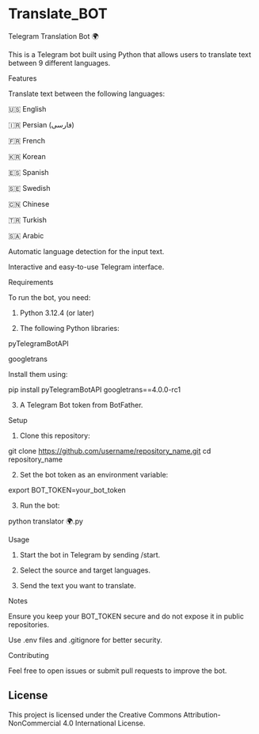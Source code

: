 # Translate_BOT
Telegram Translation Bot 🌍

This is a Telegram bot built using Python that allows users to translate text between 9 different languages.

Features

Translate text between the following languages:

🇺🇸 English

🇮🇷 Persian (فارسی)

🇫🇷 French

🇰🇷 Korean

🇪🇸 Spanish

🇸🇪 Swedish

🇨🇳 Chinese

🇹🇷 Turkish

🇸🇦 Arabic


Automatic language detection for the input text.

Interactive and easy-to-use Telegram interface.


Requirements

To run the bot, you need:

1. Python 3.12.4 (or later)


2. The following Python libraries:

pyTelegramBotAPI

googletrans




Install them using:

pip install pyTelegramBotAPI googletrans==4.0.0-rc1

3. A Telegram Bot token from BotFather.



Setup

1. Clone this repository:

git clone https://github.com/username/repository_name.git
cd repository_name


2. Set the bot token as an environment variable:

export BOT_TOKEN=your_bot_token


3. Run the bot:

python translator 🌍.py



Usage

1. Start the bot in Telegram by sending /start.


2. Select the source and target languages.


3. Send the text you want to translate.



Notes

Ensure you keep your BOT_TOKEN secure and do not expose it in public repositories.

Use .env files and .gitignore for better security.


Contributing

Feel free to open issues or submit pull requests to improve the bot.

## License
This project is licensed under the Creative Commons Attribution-NonCommercial 4.0 International License.

